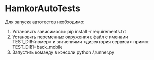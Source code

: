 # HamkorAutoTests

Для запуска автотестов необходимо:
1) Установить зависимости: pip install -r requirements.txt
2) Установить переменные окружения в файл с именами TEST_DIR<номер> и значениями <директория сервиса> примю: TEST_DIR1=back_mobile
3) Запустить команду в консоли python .\runner.py


